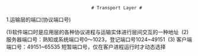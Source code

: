 									# Transport Layer #

1.运输层的端口(协议端口号) 

(1)软件端口时是应用层的各种协议进程与运输实体进行层间交互的一种地址 
(2) 服务器端口号：熟知或系统端口号0～1023，登记端口号1024~49151 
(3) 客户端端口号：49151~65535 短暂端口号，仅在客户进程运行时才动态选择 